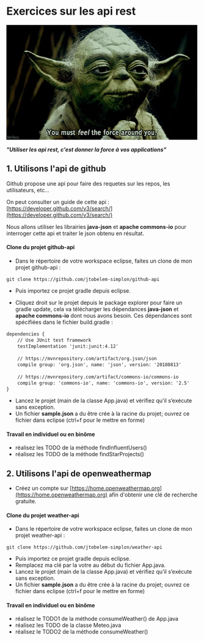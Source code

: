 # Exercices sur les api rest

![force](force.webp)

**_"Utiliser les api rest, c'est donner la force à vos applications"_**

## 1. Utilisons l'api de github


Github propose une api pour faire des requetes sur les repos, les utilisateurs, etc...

On peut consulter un guide de cette api :   
[https://developer.github.com/v3/search/](https://developer.github.com/v3/search/)

Nous allons utiliser les librairies **java-json** et **apache commons-io** pour interroger cette api et traiter le json obtenu en résultat.

#### Clone du projet github-api

- Dans le répertoire de votre workspace eclipse, faites un clone de mon projet github-api :
```
git clone https://github.com/jtobelem-simplon/github-api
```

- Puis importez ce projet gradle depuis eclipse.

- Cliquez droit sur le projet depuis le package explorer pour faire un gradle update, cela va télécharger les dépendances **java-json** et **apache commons-io** dont nous avons besoin. Ces dépendances sont spécifiées dans le fichier build.gradle :

```
dependencies {
    // Use JUnit test framework
    testImplementation 'junit:junit:4.12'

    // https://mvnrepository.com/artifact/org.json/json
	compile group: 'org.json', name: 'json', version: '20180813'

	// https://mvnrepository.com/artifact/commons-io/commons-io
	compile group: 'commons-io', name: 'commons-io', version: '2.5'
}
```

- Lancez le projet (main de la classe App.java) et vérifiez qu'il s’exécute sans exception.
- Un fichier **sample.json** a du être crée à la racine du projet; ouvrez ce fichier dans eclipse (ctrl+f pour le mettre en forme)


#### Travail en individuel ou en binôme

- réalisez les TODO de la méthode findInfluentUsers()
- réalisez les TODO de la méthode findStarProjects()

## 2. Utilisons l'api de openweathermap

- Créez un compte sur [https://home.openweathermap.org](https://home.openweathermap.org) afin d'obtenir une clé de recherche gratuite.

#### Clone du projet weather-api

- Dans le répertoire de votre workspace eclipse, faites un clone de mon projet weather-api :
```
git clone https://github.com/jtobelem-simplon/weather-api
```

- Puis importez ce projet gradle depuis eclipse.
- Remplacez ma clé par la votre au début du fichier App.java.
- Lancez le projet (main de la classe App.java) et vérifiez qu'il s’exécute sans exception.
- Un fichier **sample.json** a du être crée à la racine du projet; ouvrez ce fichier dans eclipse (ctrl+f pour le mettre en forme)

#### Travail en individuel ou en binôme

- réalisez le TODO1 de la méthode consumeWeather() de App.java
- réalisez les TODO de la classe Meteo.java
- réalisez le TODO2 de la méthode consumeWeather()
